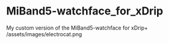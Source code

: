 # MiBand5-watchface_for_xDrip
My custom version of the MiBand5-watchface for xDrip+
/assets/images/electrocat.png
